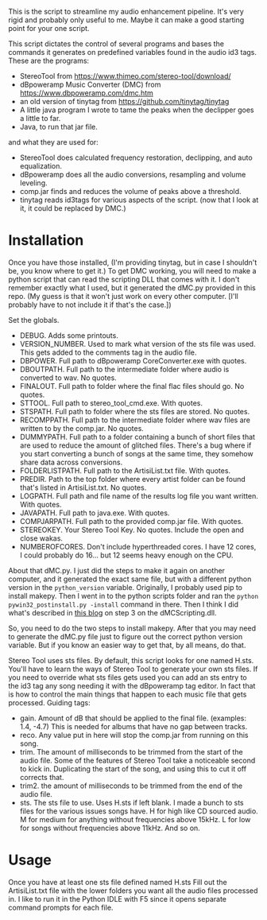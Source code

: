 This is the script to streamline my audio enhancement pipeline. It's very rigid and probably only useful to me. Maybe it can make a good starting point for your one script.

This script dictates the control of several programs and bases the commands it generates on predefined variables found in the audio id3 tags.
These are the programs:
* StereoTool from https://www.thimeo.com/stereo-tool/download/
* dBpoweramp Music Converter (DMC) from https://www.dbpoweramp.com/dmc.htm
* an old version of tinytag from https://github.com/tinytag/tinytag
* A little java program I wrote to tame the peaks when the declipper goes a little to far.
* Java, to run that jar file.

and what they are used for:
* StereoTool does calculated frequency restoration, declipping, and auto equalization.
* dBpoweramp does all the audio conversions, resampling and volume leveling.
* comp.jar finds and reduces the volume of peaks above a threshold.
* tinytag reads id3tags for various aspects of the script. (now that I look at it, it could be replaced by DMC.)

# Installation

Once you have those installed, (I'm providing tinytag, but in case I shouldn't be, you know where to get it.)
To get DMC working, you will need to make a python script that can read the scripting DLL that comes with it.
I don't remember exactly what I used, but it generated the dMC.py provided in this repo.
(My guess is that it won't just work on every other computer. [I'll probably have to not include it if that's the case.])

Set the globals.
* DEBUG. Adds some printouts.
* VERSION_NUMBER. Used to mark what version of the sts file was used. This gets added to the comments tag in the audio file.
* DBPOWER. Full path to dBpoweramp CoreConverter.exe with quotes.
* DBOUTPATH. Full path to the intermediate folder where audio is converted to wav. No quotes.
* FINALOUT. Full path to folder where the final flac files should go. No quotes.
* STTOOL. Full path to stereo_tool_cmd.exe. With quotes.
* STSPATH. Full path to folder where the sts files are stored. No quotes.
* RECOMPPATH. Full path to the intermediate folder where wav files are written to by the comp.jar. No quotes.
* DUMMYPATH. Full path to a folder containing a bunch of short files that are used to reduce the amount of glitched files. There's a bug where if you start converting a bunch of songs at the same time, they somehow share data across conversions.
* FOLDERLISTPATH. Full path to the ArtisiList.txt file. With quotes.
* PREDIR. Path to the top folder where every artist folder can be found that's listed in ArtisiList.txt. No quotes.
* LOGPATH. Full path and file name of the results log file you want written. With quotes.
* JAVAPATH. Full path to java.exe. With quotes.
* COMPJARPATH. Full path to the provided comp.jar file. With quotes.
* STEREOKEY. Your Stereo Tool Key. No quotes. Include the open and close wakas.
* NUMBEROFCORES. Don't include hyperthreaded cores. I have 12 cores, I could probably do 16… but 12 seems heavy enough on the CPU.

About that dMC.py. I just did the steps to make it again on another computer, and it generated the exact same file, but with a different python version in the `python_version` variable.
Originally, I probably used pip to install makepy. Then I went in to the python scripts folder and ran the `python pywin32_postinstall.py -install` command in there.
Then I think I did what's described in [this blog](https://blog.httpwatch.com/2019/03/22/how-to-use-python-with-a-com-library-like-httpwatch/) on step 3 on the dMCScripting.dll.

So, you need to do the two steps to install makepy. After that you may need to generate the dMC.py file just to figure out the correct python version variable. But if you know an easier way to get that, by all means, do that.


Stereo Tool uses sts files. By default, this script looks for one named H.sts. You'll have to learn the ways of Stereo Tool to generate your own sts files. If you need to override what sts files gets used you can add an sts entry to the id3 tag any song needing it with the dBpoweramp tag editor.
In fact that is how to control the main things that happen to each music file that gets processed.
Guiding tags:
* gain. Amount of dB that should be applied to the final file. (examples: 1.4, -4.7) This is needed for albums that have no gap between tracks.
* reco. Any value put in here will stop the comp.jar from running on this song.
* trim. The amount of milliseconds to be trimmed from the start of the audio file. Some of the features of Stereo Tool take a noticeable second to kick in. Duplicating the start of the song, and using this to cut it off corrects that.
* trim2. the amount of milliseconds to be trimmed from the end of the audio file.
* sts. The sts file to use. Uses H.sts if left blank. I made a bunch to sts files for the various issues songs have. H for high like CD sourced audio. M for medium for anything without frequencies above 15kHz. L for low for songs without frequencies above 11kHz. And so on.


# Usage
Once you have at least one sts file defined named H.sts
Fill out the ArtisiList.txt file with the lower folders you want all the audio files processed in.
I like to run it in the Python IDLE with F5 since it opens separate command prompts for each file.